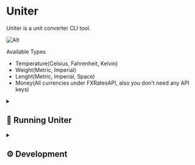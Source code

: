 # Uniter

Uniter is a unit converter CLI tool.

![Alt](https://repobeats.axiom.co/api/embed/2ab893442b8a40960cd9bb66e91fdd1986356e69.svg "Repobeats analytics image")

Available Types
<ul>
<li>Temperature(Celsius, Fahrenheit, Kelvin)</li>
<li>Weight(Metric, Imperial)</li>
<li>Lenght(Metric, Imperial, Space)</li>
<li>Money(All currencies under FXRatesAPI, also you don't need any API keys)</li>
</ul>

<details>
  <summary><h2>🚀 Running Uniter</h2></summary>

Start cloning Uniter:

```
git clone https://github.com/staxhinho/Uniter.git
```


To compile and run:

```
cargo run
```

Make sure you have cargo installed and you're inside the directory in your terminal.

## CLI usage

Example: "convert_initial" "value""input_unit" "output_unit"

Input:
```
w 98kg sh.t
```
Output:
```
0.10802650847059002sh.t 
```

Input:
```
m 89eur jpy
```
Output:
```
14508.59JPY
```

You also have back and exit options which are self-explanatory.
</details>

<details>
  <summary><h2>⚙️ Development</h2></summary>

# Follow commit template

## Commit types

<ul>
  <li> New - New feature.
  <li> Fix - Fixed or optimized a feature.
  <li> Feat - Changed something in a feature that is not fixing, like changing logic or adding new behaviour.
</ul>

# Message examples

### Commit message with description and breaking change footer
Feat: allow provided config object to extend other configs

BREAKING CHANGE: 'extends' key in config file is now used for extending other config files.

### Commit message with no body
Fix: correct spelling of CHANGELOG
</details>
